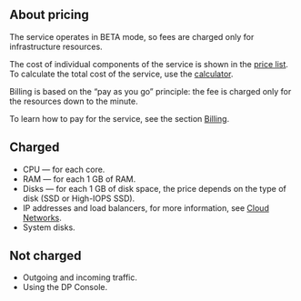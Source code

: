 ## About pricing

<info>

The service operates in BETA mode, so fees are charged only for infrastructure resources.

</info>

The cost of individual components of the service is shown in the [price list](https://cloud.vk.com/pricelist). To calculate the total cost of the service, use the [calculator](https://cloud.vk.com/pricing).

Billing is based on the “pay as you go” principle: the fee is charged only for the resources down to the minute.

To learn how to pay for the service, see the section [Billing](/en/intro/billing).

## Charged

- CPU — for each core.
- RAM — for each 1 GB of RAM.
- Disks — for each 1 GB of disk space, the price depends on the type of disk (SSD or High-IOPS SSD).
- IP addresses and load balancers, for more information, see [Cloud Networks](/en/networks/vnet/tariffication).
- System disks.

## Not charged

- Outgoing and incoming traffic.
- Using the DP Console.
